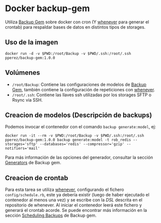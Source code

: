 # Docker backup-gem

Utiliza [Backup Gem](http://backup.github.io/backup/) sobre docker con cron (Y [whenever](https://github.com/javan/whenever) para generar el crontab) para respaldar bases de datos en distintos tipos de storages.

## Uso de la imagen

~~~
docker run -d -v $PWD:/root/Backup -v $PWD/.ssh:/root/.ssh pperez/backup-gem:1.0.0
~~~

## Volúmenes

* ```/root/Backup```: Contiene las configuraciones de modelos de [Backup Gem](http://backup.github.io/backup/), también contiene la configuración de repeticiones con [whenever](https://github.com/javan/whenever).
* ```/root/.ssh```: Contiene las llaves ssh utilizadas por los storages SFTP o Rsync via SSH.

## Creacion de modelos (Descripción de backups)

Podemos invocar el contenedor con el comando ```backup generate:model```, ej:

~~~
docker run -it --rm -v $PWD:/root/Backup -v $PWD/.ssh:/root/.ssh pperez/backup-gem:1.0.0 backup generate:model -t rob_redis --storages='sftp' --databases='redis' --compressor='gzip' --notifiers='mail'
~~~

Para más información de las opciones del generador, consultar la sección [Generators](http://backup.github.io/backup/v4/generator/) de Backup gem.

## Creacion de crontab

Para esta tarea se utiliza [whenever](https://github.com/javan/whenever), configurando el fichero ```config/schedule.rb```, este ya debería existir (luego de haber ejecutado el contenedor al menos una vez) y se escribe con la _DSL_ descrita en el repositorio de whenever.
Al iniciar el contenedor leerá este fichero y generará el crontab acorde.
Se puede encontrar más información en la sección [Scheduling Backups](http://backup.github.io/backup/v4/scheduling-backups/) de Backup gem.
